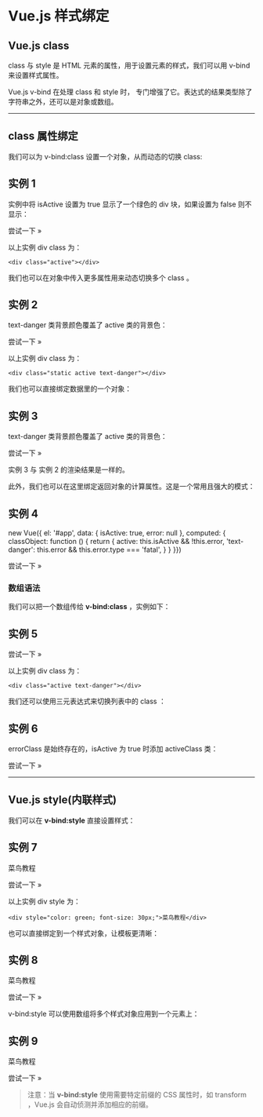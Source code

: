 # Vue.js 样式绑定

## Vue.js class

class 与 style 是 HTML 元素的属性，用于设置元素的样式，我们可以用 v-bind 来设置样式属性。

Vue.js v-bind 在处理 class 和 style 时， 专门增强了它。表达式的结果类型除了字符串之外，还可以是对象或数组。

------

## class 属性绑定

我们可以为 v-bind:class 设置一个对象，从而动态的切换 class:

## 实例 1

实例中将 isActive 设置为 true 显示了一个绿色的 div 块，如果设置为 false 则不显示：

<div v-bind:class="{ active: isActive }"></div>

尝试一下 »

以上实例 div class 为：

```
<div class="active"></div>
```

我们也可以在对象中传入更多属性用来动态切换多个 class 。

## 实例 2

text-danger 类背景颜色覆盖了 active 类的背景色：

<div class="static"     v-bind:class="{ active: isActive, 'text-danger': hasError }"></div>

尝试一下 »

以上实例 div class 为：

```
<div class="static active text-danger"></div>
```

我们也可以直接绑定数据里的一个对象：

## 实例 3

text-danger 类背景颜色覆盖了 active 类的背景色：

<div id="app">  <div v-bind:class="classObject"></div></div>

尝试一下 »

实例 3 与 实例 2 的渲染结果是一样的。

此外，我们也可以在这里绑定返回对象的计算属性。这是一个常用且强大的模式：

## 实例 4

new Vue({  el: '#app',  data: {  isActive: true,  error: null  },  computed: {    classObject: function () {      return {        active: this.isActive && !this.error,        'text-danger': this.error && this.error.type === 'fatal',      }    }  }})

尝试一下 »

### 数组语法

我们可以把一个数组传给 **v-bind:class** ，实例如下：

## 实例 5

<div v-bind:class="[activeClass, errorClass]"></div>

尝试一下 »

以上实例 div class 为：

```
<div class="active text-danger"></div>
```

我们还可以使用三元表达式来切换列表中的 class ：

## 实例 6

errorClass 是始终存在的，isActive 为 true 时添加 activeClass 类：

<div v-bind:class="[errorClass ,isActive ? activeClass : '']"></div>

尝试一下 »

------

## 

## Vue.js style(内联样式)

我们可以在 **v-bind:style** 直接设置样式：

## 实例 7

<div id="app">    <div v-bind:style="{ color: activeColor, fontSize: fontSize + 'px' }">菜鸟教程</div></div>

尝试一下 »

以上实例 div style 为：

```
<div style="color: green; font-size: 30px;">菜鸟教程</div>
```

也可以直接绑定到一个样式对象，让模板更清晰：

## 实例 8

<div id="app">  <div v-bind:style="styleObject">菜鸟教程</div></div>

尝试一下 »

v-bind:style 可以使用数组将多个样式对象应用到一个元素上：

## 实例 9

<div id="app">  <div v-bind:style="[baseStyles, overridingStyles]">菜鸟教程</div></div>

尝试一下 »

> 注意：当 **v-bind:style** 使用需要特定前缀的 CSS 属性时，如 transform ，Vue.js 会自动侦测并添加相应的前缀。